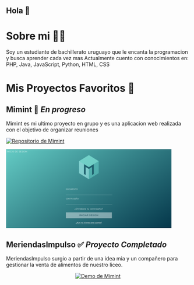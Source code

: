 ## Hola 👋

<!--
**Sebanev15/Sebanev15** is a ✨ _special_ ✨ repository because its `README.md` (this file) appears on your GitHub profile.

Here are some ideas to get you started:

- 🔭 I’m currently working on ...
- 🌱 I’m currently learning ...
- 👯 I’m looking to collaborate on ...
- 🤔 I’m looking for help with ...
- 💬 Ask me about ...
- 📫 How to reach me: ...
- 😄 Pronouns: ...
- ⚡ Fun fact: ...
-->
# Sobre mi 👨‍💻
Soy un estudiante de bachillerato uruguayo que le encanta la programacion y busca aprender cada vez mas 
Actualmente cuento con conocimientos en: PHP, Java, JavaScript, Python, HTML, CSS


# Mis Proyectos Favoritos 🚀

## Mimint 🚧 *En progreso*
Mimint es mi ultimo proyecto en grupo y es una aplicacion web realizada con el objetivo de organizar reuniones 

[![Repositorio de Mimint](https://img.shields.io/badge/Visitar_Repositorio-FF6F61?style=for-the-badge&logo=github&logoColor=white&labelColor=282C34)](https://github.com/Sebanev15/Mimint)

<img src="https://raw.githubusercontent.com/Sebanev15/Sebanev15/main/Mimint.png" alt="Mimint" width="90%"/>

## MeriendasImpulso ✅ *Proyecto Completado*
MeriendasImpulso surgio a partir de una idea mia y un compañero para gestionar la venta de alimentos de nuestro liceo.

<div align="center">
  <a href="https://www.youtube.com/watch?v=Dd5Mtjqby5U">
    <img src="https://img.youtube.com/vi/Dd5Mtjqby5U/maxresdefault.jpg" alt="Demo de Mimint" width="80%">
  </a>
</div>

